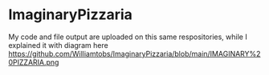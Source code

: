 # ImaginaryPizzaria
My code and file output are uploaded on this same respositories, while I explained it with diagram here https://github.com/Williamtobs/ImaginaryPizzaria/blob/main/IMAGINARY%20PIZZARIA.png

